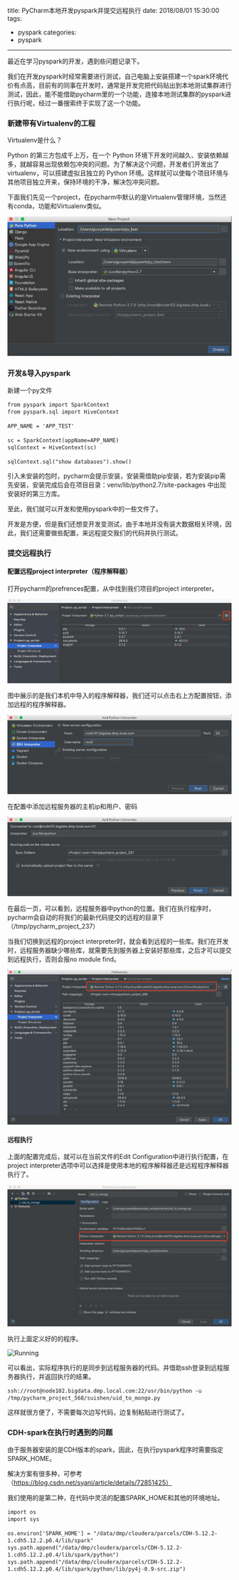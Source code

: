 title: PyCharm本地开发pyspark并提交远程执行
date: 2018/08/01 15:30:00
tags:
- pyspark
categories:
- pyspark

---


最近在学习pyspark的开发，遇到些问题记录下。

我们在开发pyspark时经常需要进行测试，自己电脑上安装搭建一个spark环境代价有点高，目前有的同事在开发时，通常是开发完把代码贴出到本地测试集群进行测试，因此，能不能借助pycharm里的一个功能，连接本地测试集群的pyspark进行执行呢，经过一番搜索终于实现了这一个功能。

<!--more-->


### 新建带有Virtualenv的工程


Virtualenv是什么？

Python 的第三方包成千上万，在一个 Python 环境下开发时间越久、安装依赖越多，就越容易出现依赖包冲突的问题。为了解决这个问题，开发者们开发出了 virtualenv，可以搭建虚拟且独立的 Python 环境。这样就可以使每个项目环境与其他项目独立开来，保持环境的干净，解决包冲突问题。

下面我们先见一个project，在pycharm中默认的是Virtualenv管理环境，当然还有conda，功能和Virtualenv类似。

![Virtualenv的工程](/img/pycharm/new-project.png)


### 开发&导入pyspark

新建一个py文件

```
from pyspark import SparkContext
from pyspark.sql import HiveContext

APP_NAME = 'APP_TEST'

sc = SparkContext(appName=APP_NAME)
sqlContext = HiveContext(sc)

sqlContext.sql("show databases").show()

```

引入未安装的包时，pycharm会提示安装，安装需借助pip安装，若为安装pip需先安装，安装完成后会在项目目录：venv/lib/python2.7/site-packages 中出现安装好的第三方库。

至此，我们就可以开发和使用pyspark中的一些文件了。

开发是方便，但是我们还想变开发变测试，由于本地并没有装大数据相关环境，因此，我们还需要做些配置，来远程提交我们的代码并执行测试。

### 提交远程执行

#### 配置远程project interpreter（程序解释器）

打开pycharm的prefrences配置，从中找到我们项目的project interpreter。

![project interpreter](/img/pycharm/interpreter.png)

图中展示的是我们本机中导入的程序解释器，我们还可以点击右上方配置按钮，添加远程的程序解释器。

![ssh-interpreter](/img/pycharm/ssh-interpreter.png)

在配置中添加远程服务器的主机ip和用户、密码

![ssh-interpreter-2](/img/pycharm/ssh-interpreter-2.png)

在最后一页，可以看到，远程服务器中python的位置。我们在执行程序时，pycharm会自动的将我们的最新代码提交的远程的目录下（/tmp/pycharm_project_237）

当我们切换到远程的project interpreter时，就会看到远程的一些库。我们在开发时，远程服务器缺少哪些库，就需要先到服务器上安装好那些库，之后才可以提交到远程执行，否则会报no module find。

![project interpreter remote](/img/pycharm/interpreter-2.png)


#### 远程执行

上面的配置完成后，就可以在当前文件的Edit Configuration中进行执行配置，在project interpreter选项中可以选择是使用本地的程序解释器还是远程程序解释器执行了。

![Edit Configuration](/img/pycharm/run-configuration.png)


执行上面定义好的的程序。

![Running](/img/pycharm/running.pngg)

可以看出，实际程序执行的是同步到远程服务器的代码。并借助ssh登录到远程服务器执行，并返回执行的结果。

```
ssh://root@node102.bigdata.dmp.local.com:22/usr/bin/python -u /tmp/pycharm_project_568/suishen/uid_to_mongo.py
```

这样就很方便了，不需要每次边写代码，边复制粘贴进行测试了。

### CDH-spark在执行时遇到的问题

由于服务器安装的是CDH版本的spark，因此，在执行pyspark程序时需要指定SPARK_HOME。

解决方案有很多种，可参考（https://blog.csdn.net/syani/article/details/72851425）

我们使用的是第二种，在代码中灵活的配置SPARK_HOME和其他的环境地址。

```
import os
import sys

os.environ['SPARK_HOME'] = "/data/dmp/cloudera/parcels/CDH-5.12.2-1.cdh5.12.2.p0.4/lib/spark"
sys.path.append("/data/dmp/cloudera/parcels/CDH-5.12.2-1.cdh5.12.2.p0.4/lib/spark/python")
sys.path.append("/data/dmp/cloudera/parcels/CDH-5.12.2-1.cdh5.12.2.p0.4/lib/spark/python/lib/py4j-0.9-src.zip")

```






